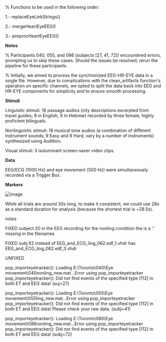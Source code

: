 % Functions to be used in the following order:

1.- replaceEyeLinkStrings()

2.- mergeHeartEyeEEG()

3.- preprocHeartEyeEEG()

**Notes**

% Participants 040, 055, and 086 (subjects [27, 41, 72]) encountered errors, prompting us to skip these cases. Should the issues be resolved, rerun the pipeline for these participants.

% Initially, we aimed to process the synchronized EEG-HR-EYE data in a single file. However, due to complications with the clean_artifacts function's operation on specific channels, we opted to split the data back into EEG and HR-EYE components for simplicity and to ensure smooth processing.

**Stimuli**

Linguistic stimuli: 18 passage audios (city descriptions excerpted from travel guides; 9 in English, 9 in Hebrew) recorded by three female, highly proficient bilinguals.

Nonlinguistic stimuli: 18 musical tone audios (a combination of different instrument sounds; 9 Easy and 9 Hard, vary by a number of instruments) synthesized using Audition.

Visual stimuli: 3 isoluminant screen-saver video clips.

**Data**

EEG/ECG (1000 Hz) and eye movement (500 Hz) were simultaneously recorded via a Trigger Box. 

**Markers**

![image](https://github.com/AlejandroPerezB2B/Syncbeateyeeg/assets/65445363/53f168e9-3679-4179-bb6f-5dc2a4476813)

While all trials are around 30s long, to make it consistent, we could use 28s as a standard duration for analysis (because the shortest trial is ~28.5s). 

*notes*

FIXED subject 20 in the EEG recording for the nonling condition the is a '.' missing in the filenames

FIXED subj 62 instead of EEG_and_ECG_ling_062.edf_1.vhdr has EEG_and_ECG_ling_062.edf_3.vhdr


*UNFIXED*

pop_importeyetracker(): Loading E:\Toronto\040\Eye movement\040nonling_new.mat...Error using pop_importeyetracker
pop_importeyetracker(): Did not find events of the specified type [112] in both ET and EEG data! (suj=27)


pop_importeyetracker(): Loading E:\Toronto\055\Eye movement\055ling_new.mat...Error using pop_importeyetracker
pop_importeyetracker(): Did not find events of the specified type [112] in both ET and EEG data!
Please check your raw data. (subj=41)


pop_importeyetracker(): Loading E:\Toronto\086\Eye movement\086nonling_new.mat...Error using pop_importeyetracker
pop_importeyetracker(): Did not find events of the specified type [112] in both ET and EEG data!
(subj=72)
